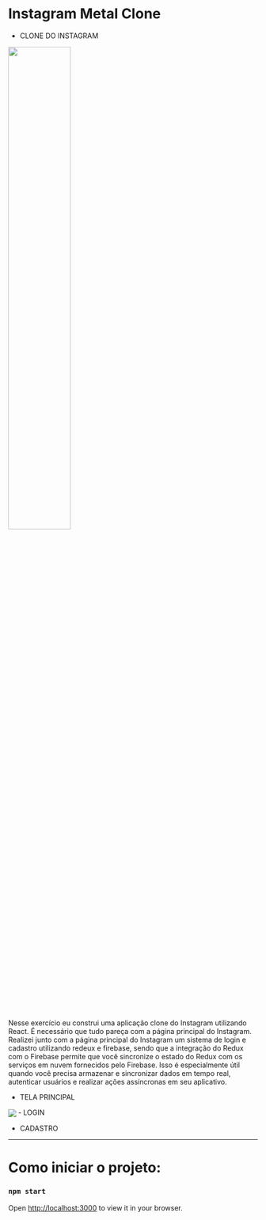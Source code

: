 # Instagram Metal Clone
- CLONE DO INSTAGRAM 
 <img  src="https://s2-g1.glbimg.com/MJH-W-MtbExmhzm_9GrCWb9ZM7Q=/0x0:5184x3456/1000x0/smart/filters:strip_icc()/i.s3.glbimg.com/v1/AUTH_59edd422c0c84a879bd37670ae4f538a/internal_photos/bs/2021/5/3/A8BYbVRvK4FFhFEfGr2Q/2021-05-26t130024z-1066180767-rc2pnn9v7ymc-rtrmadp-3-facebook-likes.jpg" width="50%"  align="center">

 

  
Nesse exercício eu construi uma aplicação clone do Instagram utilizando React.
É necessário que tudo pareça com a página principal do Instagram. 
Realizei junto com a página principal do Instagram um sistema de login e cadastro utilizando redeux e firebase, sendo que a integração do Redux com o Firebase permite que você sincronize o estado do Redux com os serviços em nuvem fornecidos pelo Firebase. Isso é especialmente útil quando você precisa armazenar e sincronizar dados em tempo real, autenticar usuários e realizar ações assíncronas em seu aplicativo.

- TELA PRINCIPAL
 <img  src="https://github.com/SAMUKISZHSD/instagram-clone/blob/main/tela%20principal.jpeg"  align="center">
- LOGIN

- CADASTRO



------------------------------------------------------------------------------------------------------------------------------------------

# Como iniciar o projeto:



### `npm start`


Open [http://localhost:3000](http://localhost:3000) to view it in your browser.




